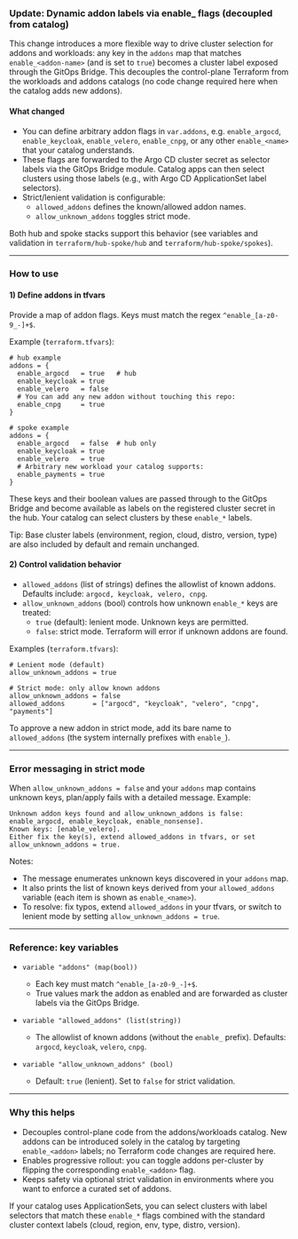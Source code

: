 ### Update: Dynamic addon labels via enable_<addon> flags (decoupled from catalog)

This change introduces a more flexible way to drive cluster selection for addons and workloads: any key in the `addons` map that matches `enable_<addon-name>` (and is set to `true`) becomes a cluster label exposed through the GitOps Bridge. This decouples the control-plane Terraform from the workloads and addons catalogs (no code change required here when the catalog adds new addons).

#### What changed
- You can define arbitrary addon flags in `var.addons`, e.g. `enable_argocd`, `enable_keycloak`, `enable_velero`, `enable_cnpg`, or any other `enable_<name>` that your catalog understands.
- These flags are forwarded to the Argo CD cluster secret as selector labels via the GitOps Bridge module. Catalog apps can then select clusters using those labels (e.g., with Argo CD ApplicationSet label selectors).
- Strict/lenient validation is configurable:
  - `allowed_addons` defines the known/allowed addon names.
  - `allow_unknown_addons` toggles strict mode.

Both hub and spoke stacks support this behavior (see variables and validation in `terraform/hub-spoke/hub` and `terraform/hub-spoke/spokes`).

---

### How to use

#### 1) Define addons in tfvars

Provide a map of addon flags. Keys must match the regex `^enable_[a-z0-9_-]+$`.

Example (`terraform.tfvars`):

```hcl
# hub example
addons = {
  enable_argocd   = true   # hub
  enable_keycloak = true
  enable_velero   = false
  # You can add any new addon without touching this repo:
  enable_cnpg     = true
}

# spoke example
addons = {
  enable_argocd   = false  # hub only
  enable_keycloak = true
  enable_velero   = true
  # Arbitrary new workload your catalog supports:
  enable_payments = true
}
```

These keys and their boolean values are passed through to the GitOps Bridge and become available as labels on the registered cluster secret in the hub. Your catalog can select clusters by these `enable_*` labels.

Tip: Base cluster labels (environment, region, cloud, distro, version, type) are also included by default and remain unchanged.

#### 2) Control validation behavior

- `allowed_addons` (list of strings) defines the allowlist of known addons. Defaults include: `argocd, keycloak, velero, cnpg`.
- `allow_unknown_addons` (bool) controls how unknown `enable_*` keys are treated:
  - `true` (default): lenient mode. Unknown keys are permitted.
  - `false`: strict mode. Terraform will error if unknown addons are found.

Examples (`terraform.tfvars`):

```hcl
# Lenient mode (default)
allow_unknown_addons = true

# Strict mode: only allow known addons
allow_unknown_addons = false
allowed_addons       = ["argocd", "keycloak", "velero", "cnpg", "payments"]
```

To approve a new addon in strict mode, add its bare name to `allowed_addons` (the system internally prefixes with `enable_`).

---

### Error messaging in strict mode

When `allow_unknown_addons = false` and your `addons` map contains unknown keys, plan/apply fails with a detailed message. Example:

```
Unknown addon keys found and allow_unknown_addons is false: enable_argocd, enable_keycloak, enable_nonsense].
Known keys: [enable_velero].
Either fix the key(s), extend allowed_addons in tfvars, or set allow_unknown_addons = true.
```

Notes:
- The message enumerates unknown keys discovered in your `addons` map.
- It also prints the list of known keys derived from your `allowed_addons` variable (each item is shown as `enable_<name>`).
- To resolve: fix typos, extend `allowed_addons` in your tfvars, or switch to lenient mode by setting `allow_unknown_addons = true`.

---

### Reference: key variables

- `variable "addons" (map(bool))`
  - Each key must match `^enable_[a-z0-9_-]+$`.
  - True values mark the addon as enabled and are forwarded as cluster labels via the GitOps Bridge.

- `variable "allowed_addons" (list(string))`
  - The allowlist of known addons (without the `enable_` prefix). Defaults: `argocd`, `keycloak`, `velero`, `cnpg`.

- `variable "allow_unknown_addons" (bool)`
  - Default: `true` (lenient). Set to `false` for strict validation.

---

### Why this helps

- Decouples control-plane code from the addons/workloads catalog. New addons can be introduced solely in the catalog by targeting `enable_<addon>` labels; no Terraform code changes are required here.
- Enables progressive rollout: you can toggle addons per-cluster by flipping the corresponding `enable_<addon>` flag.
- Keeps safety via optional strict validation in environments where you want to enforce a curated set of addons.

If your catalog uses ApplicationSets, you can select clusters with label selectors that match these `enable_*` flags combined with the standard cluster context labels (cloud, region, env, type, distro, version).
